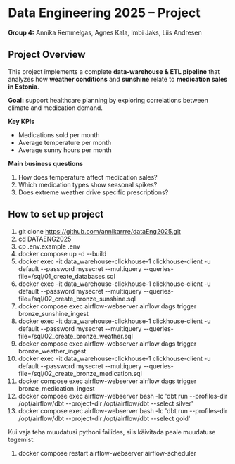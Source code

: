 # Data Engineering 2025 – Project
**Group 4:** Annika Remmelgas, Agnes Kala, Imbi Jaks, Liis Andresen  

## Project Overview
This project implements a complete **data-warehouse & ETL pipeline** that analyzes how **weather conditions** and **sunshine** relate to **medication sales in Estonia**.

**Goal:** support healthcare planning by exploring correlations between climate and medication demand.  

**Key KPIs**
- Medications sold per month  
- Average temperature per month  
- Average sunny hours per month  

**Main business questions**
1. How does temperature affect medication sales?  
2. Which medication types show seasonal spikes?  
3. Does extreme weather drive specific prescriptions?

## How to set up project


1. git clone https://github.com/annikarrre/dataEng2025.git
2. cd DATAENG2025
3. cp .env.example .env
4. docker compose up -d --build
5. docker exec -it data_warehouse-clickhouse-1 clickhouse-client -u default --password mysecret --multiquery --queries-file=/sql/01_create_databases.sql
6. docker exec -it data_warehouse-clickhouse-1 clickhouse-client -u default --password mysecret --multiquery --queries-file=/sql/02_create_bronze_sunshine.sql
7. docker compose exec airflow-webserver airflow dags trigger bronze_sunshine_ingest
8. docker exec -it data_warehouse-clickhouse-1 clickhouse-client -u default --password mysecret --multiquery --queries-file=/sql/02_create_bronze_weather.sql
9. docker compose exec airflow-webserver airflow dags trigger bronze_weather_ingest
10. docker exec -it data_warehouse-clickhouse-1 clickhouse-client -u default --password mysecret --multiquery --queries-file=/sql/02_create_bronze_medication.sql
11. docker compose exec airflow-webserver airflow dags trigger bronze_medication_ingest
12. docker compose exec airflow-webserver bash -lc   'dbt run --profiles-dir /opt/airflow/dbt --project-dir /opt/airflow/dbt --select silver'
13. docker compose exec airflow-webserver bash -lc 'dbt run --profiles-dir /opt/airflow/dbt --project-dir /opt/airflow/dbt --select gold'


Kui vaja teha muudatusi pythoni failides, siis käivitada peale muudatuse tegemist:

1. docker compose restart airflow-webserver airflow-scheduler